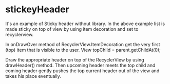 # stickeyHeader

It's an example of Sticky header without library. In the above example list is made sticky on top of view by using item decoration and set to recyclerview.

In onDrawOver method of RecyclerView.ItemDecoration get the very first (top) item that is visible to the user.
    View topChild = parent.getChildAt(0);

Draw the appropriate header on top of the RecyclerView by using drawHeader() method. Then upcoming header meets the top child and coming header gently pushes the top current header out of the view and takes his place eventually.
